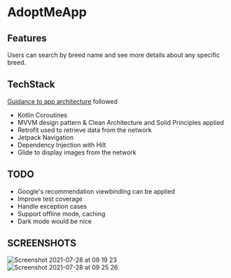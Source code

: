 # AdoptMeApp

## Features
Users can search by breed name and see more details about any specific breed.

## TechStack 
[Guidance to app architecture](https://developer.android.com/jetpack/guide) followed
* Kotlin Coroutines 
* MVVM design pattern & Clean Architecture and Solid Principles applied
* Retrofit used to retrieve data from the network 
* Jetpack Navigation
* Dependency Injection with Hilt
* Glide to display images from the network


## TODO 
* Google's recommendation viewbinding can be applied
* Improve test coverage
* Handle exception cases
* Support offline mode, caching 
* Dark mode would be nice 

## SCREENSHOTS
![Screenshot 2021-07-28 at 09 19 23](https://user-images.githubusercontent.com/11173200/127289670-4818e72d-eed2-466b-8f36-0d9b99d3da07.png)
![Screenshot 2021-07-28 at 09 25 26](https://user-images.githubusercontent.com/11173200/127290005-2a33e243-e14d-4c24-9f21-2477ca0bbcd3.png)
